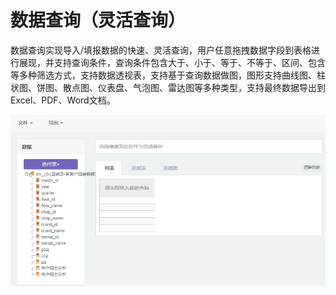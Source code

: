 # 数据查询（灵活查询）

数据查询实现导入/填报数据的快速、灵活查询，用户任意拖拽数据字段到表格进行展现，并支持查询条件，查询条件包含大于、小于、等于、不等于、区间、包含等多种筛选方式，支持数据透视表，支持基于查询数据做图，图形支持曲线图、柱状图、饼图、散点图、仪表盘、气泡图、雷达图等多种类型，支持最终数据导出到Excel、PDF、Word文档。

![](/assets/import669.png)

